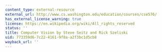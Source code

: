 ```yaml
---
content_type: external-resource
external_url: http://www.cs.washington.edu/education/courses/cse576/
has_external_license_warning: true
license: https://en.wikipedia.org/wiki/All_rights_reserved
status: ''
title: Computer Vision by Steve Seitz and Rick Szeliski
uid: 773359d6-7c22-4161-9f8a-a2f3bc1d5cb8
wayback_url: ''
---
```

